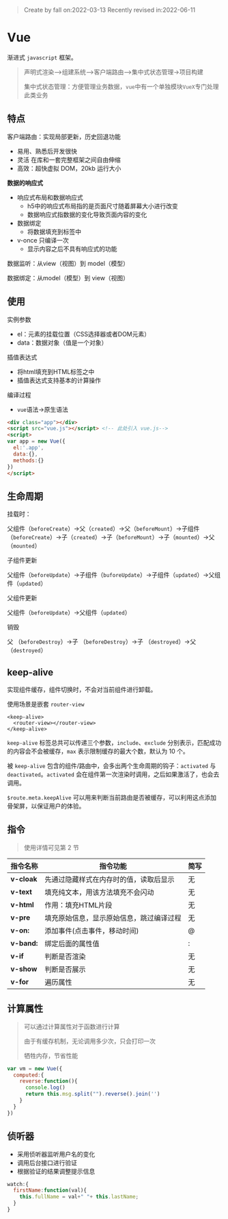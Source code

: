 > Create by fall on:2022-03-13
> Recently revised in:2022-06-11

# Vue

渐进式 `javascript` 框架。

> 声明式渲染-->组建系统-->客户端路由-->集中式状态管理->项目构建
>
> 集中式状态管理：方便管理业务数据，`vue`中有一个单独模块`VueX`专门处理此类业务

## 特点

客户端路由：实现局部更新，历史回退功能

- 易用、熟悉后开发很快
- 灵活 在库和一套完整框架之间自由伸缩
- 高效：超快虚拟 DOM，20kb 运行大小

**数据的响应式**

- 响应式布局和数据响应式
  - h5中的响应式布局指的是页面尺寸随着屏幕大小进行改变
  - 数据响应式指数据的变化导致页面内容的变化
- 数据绑定
  - 将数据填充到标签中
- v-once 只编译一次
  - 显示内容之后不具有响应式的功能

数据监听：从view（视图）到 model（模型）

数据绑定：从model（模型）到 view（视图）

## 使用

实例参数

- el：元素的挂载位置（CSS选择器或者DOM元素）
- data：数据对象（值是一个对象）

插值表达式

- 将html填充到HTML标签之中
- 插值表达式支持基本的计算操作

编译过程

- `vue`语法->原生语法

```html
<div class="app"></div>
<script src="vue.js"></script> <!-- 此处引入 vue.js-->
<script>
var app = new Vue({
  el:'.app',
  data:{},
  methods:{}
})
</script>
```

## 生命周期

挂载时：

父组件（`beforeCreate`）->父（`created`）->父（`beforeMount`）->子组件（`beforeCreate`）->子（`created`）->子（`beforeMount`）->子（`mounted`）->父（`mounted`）

子组件更新

父组件（`beforeUpdate`）->子组件（`buforeUpdate`）->子组件（`updated`）->父组件（`updated`）

父组件更新

父组件（`beforeUpdate`）->父组件（`updated`）

销毁

父 （`beforeDestroy`）->子 （`beforeDestroy`）->子 （`destroyed`）->父 （`destroyed`）

## keep-alive

实现组件缓存，组件切换时，不会对当前组件进行卸载。

使用场景是嵌套 `router-view`

```vue
<keep-alive>
  <router-view></router-view>
</keep-alive>
```

`keep-alive` 标签总共可以传递三个参数，`include`、`exclude` 分别表示，匹配成功的内容会不会被缓存，`max` 表示限制缓存的最大个数，默认为 10 个。  

被 `keep-alive` 包含的组件/路由中，会多出两个生命周期的钩子：`activated` 与 `deactivated`。`activated` 会在组件第一次渲染时调用，之后如果激活了，也会去调用。

`$route.meta.keepAlive` 可以用来判断当前路由是否被缓存，可以利用这点添加骨架屏，以保证用户的体验。

## 指令

> 使用详情可见第 2 节

| 指令名称    | 指令功能                                 | 简写 |
| ----------- | ---------------------------------------- | ---- |
| **v-cloak** | 先通过隐藏样式在内存时的值，读取后显示   | 无   |
| **v-text**  | 填充纯文本，用该方法填充不会闪动         | 无   |
| **v-html**  | 作用：填充HTML片段                       | 无   |
| **v-pre**   | 填充原始信息，显示原始信息，跳过编译过程 | 无   |
| **v-on:**   | 添加事件(点击事件，移动时间)             | @    |
| **v-band:** | 绑定后面的属性值                         | :    |
| **v-if**    | 判断是否渲染                             | 无   |
| **v-show**  | 判断是否展示                             | 无   |
| **v-for**   | 遍历属性                                 | 无   |

## 计算属性

> 可以通过计算属性对于函数进行计算
>
> 由于有缓存机制，无论调用多少次，只会打印一次
>
> 牺牲内存，节省性能

```js
var vm = new Vue({
  computed:{
    reverse:function(){
      console.log()
      return this.msg.split("").reverse().join('')
    }
  }    
}) 
```

## 侦听器

- 采用侦听器监听用户名的变化
- 调用后台接口进行验证
- 根据验证的结果调整提示信息

```js
watch:{
  firstName:function(val){
    this.fullName = val+" "+ this.lastName;
  }
}
```

